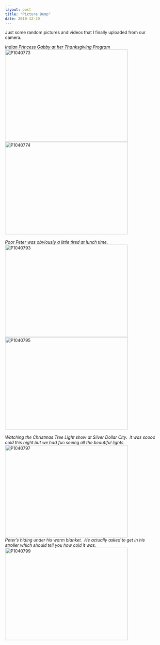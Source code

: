 ```yaml
---
layout: post
title: "Picture Dump"
date: 2010-12-20
---
```


<p>Just some random pictures and videos that I finally uploaded from our camera.</p>  <p><em>Indian Princess Gabby at her Thanksgiving Program</em>    <br /><a href="http://www.thepaladinos.com/image.axd?picture=Windows-Live-Writer/067368c5b941/6EE122C8/P1040773.jpg" target="_blank"><img style="background-image: none; border-bottom: 0px; border-left: 0px; margin: 0px; padding-left: 0px; padding-right: 0px; display: inline; border-top: 0px; border-right: 0px; padding-top: 0px" title="P1040773" border="0" alt="P1040773" src="http://www.thepaladinos.com/image.axd?picture=Windows-Live-Writer/067368c5b941/46EDFD9C/P1040773_thumb.jpg" width="404" height="304" /></a><a href="http://www.thepaladinos.com/image.axd?picture=Windows-Live-Writer/067368c5b941/0A55FEFF/P1040774.jpg" target="_blank"><img style="background-image: none; border-bottom: 0px; border-left: 0px; margin: 0px; padding-left: 0px; padding-right: 0px; display: inline; border-top: 0px; border-right: 0px; padding-top: 0px" title="P1040774" border="0" alt="P1040774" src="http://www.thepaladinos.com/image.axd?picture=Windows-Live-Writer/067368c5b941/354DED04/P1040774_thumb.jpg" width="404" height="304" /></a>    <br /><em>     <br />Poor Peter was obviously a little tired at lunch time.&#160; </em>    <br /><a href="http://www.thepaladinos.com/image.axd?picture=Windows-Live-Writer/067368c5b941/14C6AD52/P1040793.jpg" target="_blank"><img style="background-image: none; border-bottom: 0px; border-left: 0px; padding-left: 0px; padding-right: 0px; display: inline; border-top: 0px; border-right: 0px; padding-top: 0px" title="P1040793" border="0" alt="P1040793" src="http://www.thepaladinos.com/image.axd?picture=Windows-Live-Writer/067368c5b941/4AE825A1/P1040793_thumb.jpg" width="404" height="304" /></a><a href="http://www.thepaladinos.com/image.axd?picture=Windows-Live-Writer/067368c5b941/38332BEA/P1040795.jpg" target="_blank"><img style="background-image: none; border-bottom: 0px; border-left: 0px; margin: 0px; padding-left: 0px; padding-right: 0px; display: inline; border-top: 0px; border-right: 0px; padding-top: 0px" title="P1040795" border="0" alt="P1040795" src="http://www.thepaladinos.com/image.axd?picture=Windows-Live-Writer/067368c5b941/3C5D03AF/P1040795_thumb.jpg" width="404" height="304" /></a>    <br /><em>     <br />Watching the Christmas Tree Light show at Silver Dollar City.&#160; It was soooo cold this night but we had fun seeing all the beautiful lights.&#160; </em>    <br /><a href="http://www.thepaladinos.com/image.axd?picture=Windows-Live-Writer/067368c5b941/42A3DA3D/P1040797.jpg" target="_blank"><img style="background-image: none; border-bottom: 0px; border-left: 0px; padding-left: 0px; padding-right: 0px; display: inline; border-top: 0px; border-right: 0px; padding-top: 0px" title="P1040797" border="0" alt="P1040797" src="http://www.thepaladinos.com/image.axd?picture=Windows-Live-Writer/067368c5b941/4424F651/P1040797_thumb.jpg" width="404" height="304" /></a>    <br /><em>Peter’s hiding under his warm blanket.&#160; He actually asked to get in his stroller which should tell you how cold it was.</em>    <br /><a href="http://www.thepaladinos.com/image.axd?picture=Windows-Live-Writer/067368c5b941/7780B9AD/P1040799.jpg" target="_blank"><img style="background-image: none; border-bottom: 0px; border-left: 0px; padding-left: 0px; padding-right: 0px; display: inline; border-top: 0px; border-right: 0px; padding-top: 0px" title="P1040799" border="0" alt="P1040799" src="http://www.thepaladinos.com/image.axd?picture=Windows-Live-Writer/067368c5b941/6CFFE58D/P1040799_thumb.jpg" width="404" height="304" /></a>&#160;&#160; </p>  <div style="padding-bottom: 0px; margin: 0px; padding-left: 0px; padding-right: 0px; display: inline; float: none; padding-top: 0px" id="scid:5737277B-5D6D-4f48-ABFC-DD9C333F4C5D:97858c58-991d-4b0a-8ac9-051b0eabadef" class="wlWriterEditableSmartContent"><div><object width="448" height="252"><param name="movie" value="http://www.youtube.com/v/_LtQ2VLNyfc?hl=en&amp;hd=1"></param><embed src="http://www.youtube.com/v/_LtQ2VLNyfc?hl=en&amp;hd=1" type="application/x-shockwave-flash" width="448" height="252"></embed></object></div></div>    <div style="padding-bottom: 0px; margin: 0px; padding-left: 0px; padding-right: 0px; display: inline; float: none; padding-top: 0px" id="scid:5737277B-5D6D-4f48-ABFC-DD9C333F4C5D:396d6442-c093-42ea-993e-98e79aa19e87" class="wlWriterEditableSmartContent"><div><object width="448" height="252"><param name="movie" value="http://www.youtube.com/v/VsmAjKqPDoQ?hl=en&amp;hd=1"></param><embed src="http://www.youtube.com/v/VsmAjKqPDoQ?hl=en&amp;hd=1" type="application/x-shockwave-flash" width="448" height="252"></embed></object></div></div>
